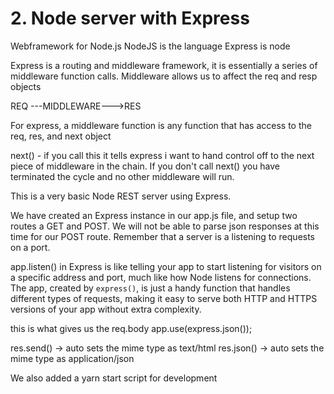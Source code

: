 # **2. Node server with Express**


Webframework for Node.js
NodeJS is the language
Express is node

Express is a routing and middleware framework, it is essentially a series of middleware function calls. Middleware allows us to affect the req and resp objects

REQ ---MIDDLEWARE--->RES

For express, a middleware function is any function that has access to the req, res, and next object

next() - if you call this it tells express i want to hand control off to the next piece of middleware in the chain. If you don't call next() you have terminated the cycle and no other middleware will run. 

This is a very basic Node REST server using Express.

We have created an Express instance in our app.js file, and setup two routes a GET and POST.
We will not be able to parse json responses at this time for our POST route.
Remember that a server is a listening to requests on a port.

app.listen() in Express is like telling your app to start listening for visitors on a specific address and port, 
much like how Node listens for connections. The app, created by `express()`, is just a handy function that handles different types of requests, 
making it easy to serve both HTTP and HTTPS versions of your app without extra complexity.

this is what gives us the req.body
app.use(express.json());


res.send() -> auto sets the mime type as text/html
res.json() -> auto sets the mime type as application/json




We also added a yarn start script for development